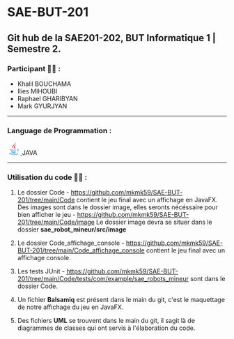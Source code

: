 # SAE-BUT-201

## Git hub de la SAE201-202, BUT Informatique 1 | Semestre 2.

### Participant 👨‍🎓 :

- Khalil BOUCHAMA
- Ilies MIHOUBI
- Raphael GHARIBYAN
- Mark GYURJYAN

---------------------------------------------------------------------
<h3 align="left">Language de Programmation :</h3>
<p align="left"> <a href="https://www.java.com" target="_blank" rel="noreferrer"> <img src="https://raw.githubusercontent.com/devicons/devicon/master/icons/java/java-original.svg" alt="java" width="30" height="30"/> </a> JAVA </p>

---------------------------------------------------------------------
### Utilisation du code 👨‍💻 : 

1. Le dossier Code - https://github.com/mkmk59/SAE-BUT-201/tree/main/Code 
contient le jeu final avec un affichage en JavaFX.
Des images sont dans le dossier image, elles seronts nécéssaire pour bien afficher le jeu - https://github.com/mkmk59/SAE-BUT-201/tree/main/Code/image
Le dossier image devra se situer dans le dossier **sae_robot_mineur/src/image**

2. Le dossier Code_affichage_console - https://github.com/mkmk59/SAE-BUT-201/tree/main/Code_affichage_console
contient le jeu final avec un affichage console.

3. Les tests JUnit - https://github.com/mkmk59/SAE-BUT-201/tree/main/Code/tests/com/example/sae_robots_mineur
sont dans le dossier Code.

4. Un fichier **Balsamiq** est présent dans le main du git, c'est le maquettage de notre affichage du jeu en JavaFX.

5. Des fichiers **UML** se trouvent dans le main du git, il sagit là de diagrammes de classes qui ont servis à l'élaboration du code.
